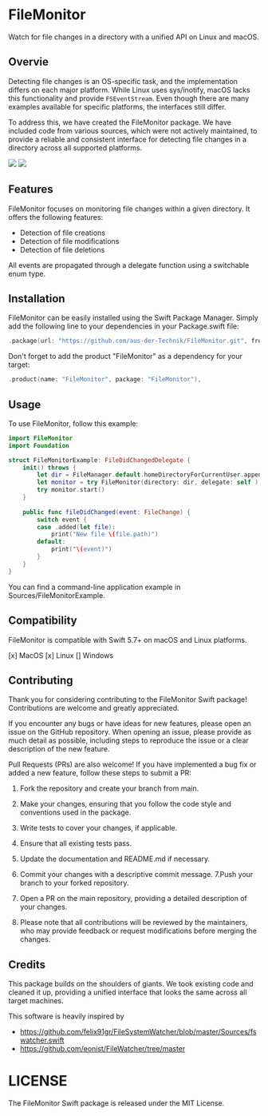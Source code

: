 # FileMonitor

Watch for file changes in a directory with a unified API on Linux and macOS.

## Overvie
Detecting file changes is an OS-specific task, and the implementation differs on each major platform. While Linux uses 
sys/inotify, macOS lacks this functionality and provide `FSEventStream`. Even though there are many examples available 
for specific platforms, the interfaces still differ.

To address this, we have created the FileMonitor package. We have included code from various sources, which were not 
actively maintained, to provide a reliable and consistent interface for detecting file changes in a directory across 
all supported platforms.

[![](https://img.shields.io/endpoint?url=https%3A%2F%2Fswiftpackageindex.com%2Fapi%2Fpackages%2Faus-der-Technik%2FFileMonitor%2Fbadge%3Ftype%3Dswift-versions)](https://swiftpackageindex.com/aus-der-Technik/FileMonitor)
[![](https://img.shields.io/endpoint?url=https%3A%2F%2Fswiftpackageindex.com%2Fapi%2Fpackages%2Faus-der-Technik%2FFileMonitor%2Fbadge%3Ftype%3Dplatforms)](https://swiftpackageindex.com/aus-der-Technik/FileMonitor)



## Features

FileMonitor focuses on monitoring file changes within a given directory. It offers the following features:

- Detection of file creations
- Detection of file modifications
- Detection of file deletions

All events are propagated through a delegate function using a switchable enum type.

## Installation
FileMonitor can be easily installed using the Swift Package Manager. Simply add the following line to your dependencies
in your Package.swift file:

```swift
.package(url: "https://github.com/aus-der-Technik/FileMonitor.git", from: "1.0.0")
```

Don't forget to add the product "FileMonitor" as a dependency for your target:
```swift
.product(name: "FileMonitor", package: "FileMonitor"),
```

## Usage
To use FileMonitor, follow this example:

```swift
import FileMonitor
import Foundation

struct FileMonitorExample: FileDidChangedDelegate {
    init() throws {
        let dir = FileManager.default.homeDirectoryForCurrentUser.appending(path: "Downloads")
        let monitor = try FileMonitor(directory: dir, delegate: self )
        try monitor.start()
    }
    
    public func fileDidChanged(event: FileChange) {
        switch event {
        case .added(let file):
            print("New file \(file.path)")
        default:
            print("\(event)")
        }
    }
}
```

You can find a command-line application example in Sources/FileMonitorExample.

## Compatibility
FileMonitor is compatible with Swift 5.7+ on macOS and Linux platforms.

[x] MacOS
[x] Linux
[] Windows

## Contributing
Thank you for considering contributing to the FileMonitor Swift package! Contributions are welcome and greatly 
appreciated.

If you encounter any bugs or have ideas for new features, please open an issue on the GitHub repository. When opening 
an issue, please provide as much detail as possible, including steps to reproduce the issue or a clear description of 
the new feature.

Pull Requests (PRs) are also welcome! If you have implemented a bug fix or added a new feature, follow these steps to 
submit a PR:

1. Fork the repository and create your branch from main.
2. Make your changes, ensuring that you follow the code style and conventions used in the package.
3. Write tests to cover your changes, if applicable.
4. Ensure that all existing tests pass.
5. Update the documentation and README.md if necessary.
6. Commit your changes with a descriptive commit message.
7.Push your branch to your forked repository.
8. Open a PR on the main repository, providing a detailed description of your changes.

9. Please note that all contributions will be reviewed by the maintainers, who may provide feedback or request modifications before merging the changes.


## Credits 
This package builds on the shoulders of giants. We took existing code and cleaned it up, providing a unified interface 
that looks the same across all target machines.

This software is heavily inspired by

- https://github.com/felix91gr/FileSystemWatcher/blob/master/Sources/fswatcher.swift
- https://github.com/eonist/FileWatcher/tree/master

# LICENSE
The FileMonitor Swift package is released under the MIT License.
